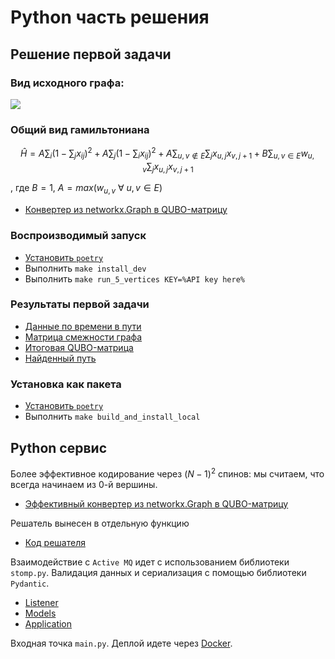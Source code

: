 # Python часть решения

## Решение первой задачи

### Вид исходного графа:
![](./data/results/problem_graph.png)

### Общий вид гамильтониана
$$
\hat{H} = A \sum_i (1 - \sum_j x_{ij})^2 + A \sum_j (1 - \sum_i x_{ij})^2 + A \sum_{u,v \notin E} \sum_j x_{u,j}x_{v,j+1} + B \sum_{u,v \in E} w_{u,v} \sum_j x_{u,j} x_{v, j+1}
$$

, где $B = 1$, $A = max({w_{u,v}\text{  }\forall\text{  }u,v \in E})$

- [Конвертер из networkx.Graph в QUBO-матрицу](./solution/converters/tsp2qubo.py)

### Воспроизводимый запуск

- [Установить `poetry`](https://python-poetry.org/docs/#installation)
- Выполнить `make install_dev`
- Выполнить `make run_5_vertices KEY=%API key here%`

### Результаты первой задачи

- [Данные по времени в пути](./data/paths.csv)
- [Матрица смежности графа](./data/results/adjacency.npy)
- [Итоговая QUBO-матрица](./data/results/Q.npy)
- [Найденный путь](./data/results/answer.csv)

### Установка как пакета

- [Установить `poetry`](https://python-poetry.org/docs/#installation)
- Выполнить `make build_and_install_local`

## Python сервис

Более эффективное кодирование через $(N - 1)^2$ спинов: мы считаем, что всегда начинаем из 0-й вершины.

- [Эффективный конвертер из networkx.Graph в QUBO-матрицу](./solution/service/solver/eff_tsp2qubo.py)

Решатель вынесен в отдельную функцию

- [Код решателя](./solution/service/solver/solve.py)

Взаимодействие с `Active MQ` идет с использованием библиотеки `stomp.py`. Валидация данных и сериализация с помощью библиотеки `Pydantic`.

- [Listener](./solution/service/listeners/TSPListener.py)
- [Models](./solution/service/serialization/models.py)
- [Application](./solution/service/app.py)

Входная точка `main.py`. Деплой идете через [Docker](./Dockerfile).
